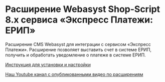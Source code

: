 ﻿# Расширение Webasyst Shop-Script 8.x сервиса «Экспресс Платежи: ЕРИП»
Расширение CMS Webasyst для интеграции с сервисом «Экспресс Платежи». Расширение позволяет выставить счет в системе ЕРИП, получить и обработать уведомление о платеже в системе ЕРИП.

<a href="https://express-pay.by/cms-extensions/shop-script#webasyst_shop-script_8">Инструкция для установки и настройки</a>

<a href="https://www.youtube.com/c/express-pay-by">Наш Youtube канал с опубликованными видео по расширениям</a>
